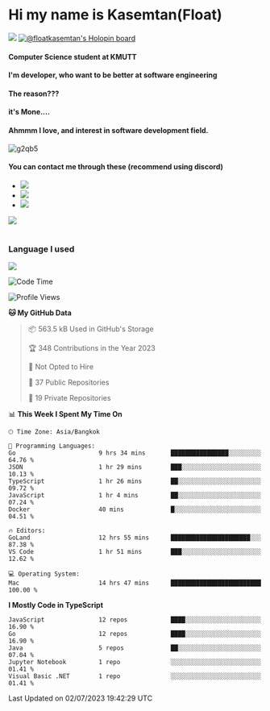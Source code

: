 # Hi my name is Kasemtan(Float)
![](https://64.media.tumblr.com/9c2a8f831efe8da556ffbf89cebb52c9/b86c1ab833a37e32-93/s1280x1920/d000dc22f75df64be2bc150f5fa69c4f6df6bb07.gifv)
[![@floatkasemtan's Holopin board](https://holopin.me/floatkasemtan)](https://holopin.io/@floatkasemtan)
#### Computer Science student at KMUTT
#### I'm developer, who want to be better at software engineering
#### The reason???
#### it's Mone.... 
#### Ahmmm I love, and interest in software development field.
![g2qb5](https://user-images.githubusercontent.com/69688279/175812510-9235eaf7-72f7-40d3-b163-56efa9aa5c6b.gif)

#### You can contact me through these (recommend using discord)
- [![](https://img.shields.io/badge/Discord-5865F2?logo=Discord&logoColor=white)](https://discordapp.com/users/278155096225742848)
- [![](https://img.shields.io/badge/Facebook-1877F2?logo=facebook&logoColor=white)](https://www.facebook.com/float.teavasirichokchai/)
- [![](https://img.shields.io/badge/linkedin-0A66C2?logo=linkedin&logoColor=white)](https://www.linkedin.com/in/floatkasemtan/)

[![](https://github-readme-stats.vercel.app/api?username=FloatKasemtan&show_icons=true&theme=nightowl)]()
#
### Language I used
[![](https://github-readme-stats.vercel.app/api/top-langs/?username=FloatKasemtan&layout=compact&theme=nightowl)]()
<!--START_SECTION:waka-->
![Code Time](http://img.shields.io/badge/Code%20Time-1%2C161%20hrs%208%20mins-blue)

![Profile Views](http://img.shields.io/badge/Profile%20Views-10-blue)

**🐱 My GitHub Data** 

> 📦 563.5 kB Used in GitHub's Storage 
 > 
> 🏆 348 Contributions in the Year 2023
 > 
> 🚫 Not Opted to Hire
 > 
> 📜 37 Public Repositories 
 > 
> 🔑 19 Private Repositories 
 > 
📊 **This Week I Spent My Time On** 

```text
🕑︎ Time Zone: Asia/Bangkok

💬 Programming Languages: 
Go                       9 hrs 34 mins       ████████████████░░░░░░░░░   64.76 % 
JSON                     1 hr 29 mins        ███░░░░░░░░░░░░░░░░░░░░░░   10.13 % 
TypeScript               1 hr 26 mins        ██░░░░░░░░░░░░░░░░░░░░░░░   09.72 % 
JavaScript               1 hr 4 mins         ██░░░░░░░░░░░░░░░░░░░░░░░   07.24 % 
Docker                   40 mins             █░░░░░░░░░░░░░░░░░░░░░░░░   04.51 % 

🔥 Editors: 
GoLand                   12 hrs 55 mins      ██████████████████████░░░   87.38 % 
VS Code                  1 hr 51 mins        ███░░░░░░░░░░░░░░░░░░░░░░   12.62 % 

💻 Operating System: 
Mac                      14 hrs 47 mins      █████████████████████████   100.00 % 
```

**I Mostly Code in TypeScript** 

```text
JavaScript               12 repos            ████░░░░░░░░░░░░░░░░░░░░░   16.90 % 
Go                       12 repos            ████░░░░░░░░░░░░░░░░░░░░░   16.90 % 
Java                     5 repos             ██░░░░░░░░░░░░░░░░░░░░░░░   07.04 % 
Jupyter Notebook         1 repo              ░░░░░░░░░░░░░░░░░░░░░░░░░   01.41 % 
Visual Basic .NET        1 repo              ░░░░░░░░░░░░░░░░░░░░░░░░░   01.41 % 
```




 Last Updated on 02/07/2023 19:42:29 UTC
<!--END_SECTION:waka-->
<!--
**FloatKasemtan/FloatKasemtan** is a ✨ _special_ ✨ repository because its `README.md` (this file) appears on your GitHub profile.

Here are some ideas to get you started:

- 🔭 I’m currently working on ...
- 🌱 I’m currently learning ...
- 👯 I’m looking to collaborate on ...
- 🤔 I’m looking for help with ...
- 💬 Ask me about ...
- 📫 How to reach me: ...
- 😄 Pronouns: ...
- ⚡ Fun fact: ...
-->
